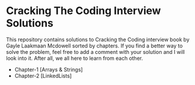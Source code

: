 # Cracking The Coding Interview Solutions

This repository contains solutions to Cracking the Coding interview book by Gayle Laakmaan Mcdowell sorted by chapters. If you find a better way to solve the problem, feel free to add a comment with your solution and I will look into it. After all, we all here to learn from each other.

- Chapter-1 [Arrays & Strings]
- Chapter-2 [LinkedLists]
